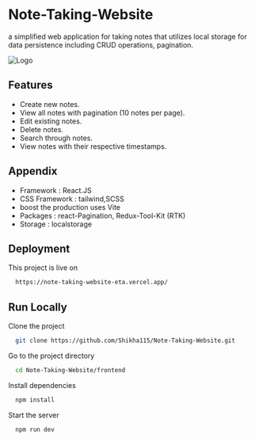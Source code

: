 
# Note-Taking-Website

a simplified web application for taking notes that utilizes local storage for data persistence including CRUD operations, pagination.


![Logo](https://note-taking-website-eta.vercel.app/assets/logo-Bxbsbmcu.png)


## Features

- Create new notes.
- View all notes with pagination (10 notes per page).
- Edit existing notes.
- Delete notes.
- Search through notes.
- View notes with their respective timestamps.

## Appendix

- Framework : React.JS
- CSS Framework : tailwind,SCSS
- boost the production uses Vite
- Packages : react-Pagination, Redux-Tool-Kit (RTK)
- Storage : localstorage


## Deployment

This project is live on

```bash
  https://note-taking-website-eta.vercel.app/
```



## Run Locally

Clone the project

```bash
  git clone https://github.com/Shikha115/Note-Taking-Website.git
```

Go to the project directory

```bash
  cd Note-Taking-Website/frontend
```

Install dependencies

```bash
  npm install
```

Start the server

```bash
  npm run dev
```
